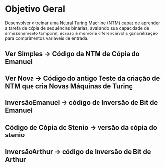 
# Objetivo Geral

Desenvolver e treinar uma Neural Turing Machine (NTM) capaz de aprender a tarefa de cópia de sequências binárias, avaliando sua capacidade de armazenamento temporal, acesso à memória diferenciável e generalização para comprimentos variáveis de entrada.


## Ver Simples -> Código da NTM de Cópia do Emanuel

## Ver Nova -> Código do antigo Teste da criação de NTM que cria Novas Máquinas de Turing

## InversãoEmanuel -> código de Inversão de Bit de Emanuel

## Código de Còpia do Stenio -> versão da cópia do stenio

## InversãoArthur -> código de Inversão de Bit de Arthur
